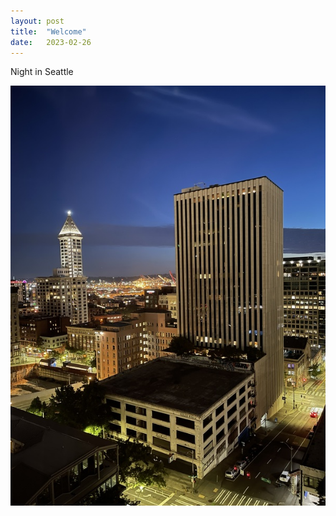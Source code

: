 ```yaml
---
layout: post
title:  "Welcome"
date:   2023-02-26
---
```


Night in Seattle

![](/assets/img/seattle.jpg)

